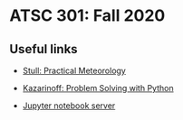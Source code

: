 # ATSC 301: Fall 2020

## Useful links

* [Stull: Practical Meteorology](https://www.eoas.ubc.ca/books/Practical_Meteorology)

* [Kazarinoff: Problem Solving with Python](https://atsc_web.eoas.ubc.ca)

* [Jupyter notebook server](https://atsc_hub.eoas.ubc.ca)
